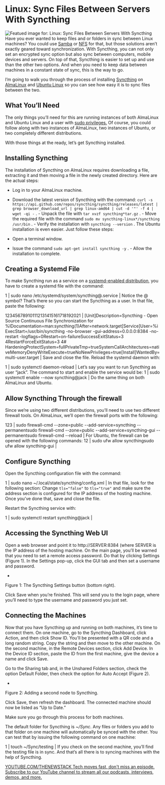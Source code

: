 # Linux: Sync Files Between Servers With Syncthing
![Featued image for: Linux: Sync Files Between Servers With Syncthing](https://cdn.thenewstack.io/media/2024/09/61d124c1-syncthing-1024x683.png)
Have you ever wanted to keep files and or folders in sync between Linux machines? You could use [Samba](https://thenewstack.io/samba-network-shares-for-rhel-based-linux-distributions/) or [NFS](https://thenewstack.io/linux-create-and-connect-to-an-nfs-share/) for that, but those solutions aren’t exactly geared toward synchronization. With Syncthing, you can not only set an encrypted sync option but also sync between computers, mobile devices and servers. On top of that, Syncthing is easier to set up and use than the other two options. And when you need to keep data between machines in a constant state of sync, this is the way to go.

I’m going to walk you through the process of installing [Syncthing](https://syncthing.net/) on [AlmaLinux](https://thenewstack.io/almalinux-your-enterprise-linux-ticket-to-freedom/) and [Ubuntu Linux](https://thenewstack.io/how-to-install-ubuntu-pro-on-your-servers/) so you can see how easy it is to sync files between the two.

## What You’ll Need
The only things you’ll need for this are running instances of both AlmaLinux and Ubuntu Linux and a user with [sudo privileges.](https://thenewstack.io/linux-understand-sudo-to-rule-your-server/) Of course, you could follow along with two instances of AlmaLinux, two instances of Ubuntu, or two completely different distributions.

With those things at the ready, let’s get Syncthing installed.

## Installing Syncthing
The installation of Syncthing on AlmaLinux requires downloading a file, extracting it and then moving a file in the newly created directory. Here are the actual steps:

- Log in to your AlmaLinux machine.
- Download the latest version of Syncthing with the command:
`curl -s https://api.github.com/repos/syncthing/syncthing/releases/latest | grep browser_download_url | grep linux-amd64 | cut -d '"' -f 4 | wget -qi -`
. - Unpack the file with
`tar xvzf syncthing*tar.gz`
. - Move the required file with the command
`sudo mv syncthing-linux*/syncthing /usr/bin`
. - Verify the installation with
`syncthing --version`
.
The Ubuntu installation is even easier. Just follow these steps:

- Open a terminal window.
- Issue the command
`sudo apt-get install syncthing -y`
. - Allow the installation to complete.
## Creating a Systemd File
To make Syncthing run as a service on a [systemd-enabled distribution](https://thenewstack.io/systemds-lennart-poettering-wants-to-bring-linux-home-directories-into-the-21st-century/), you have to create a systemd file with the command:

1 |
sudo nano /etc/systemd/system/syncthing@.service |
Notice the @ symbol? That’s there so you can start the Syncthing as a user.
In that file, paste the following:

123456789101112131415161718192021 |
[Unit]Description=Syncthing - Open Source Continuous File Synchronization for %IDocumentation=man:syncthing(1)After=network.target[Service]User=%iExecStart=/usr/bin/syncthing -no-browser -gui-address=0.0.0.0:8384 -no-restart -logflags=0Restart=on-failureSuccessExitStatus=3 4RestartForceExitStatus=3 4# HardeningProtectSystem=fullPrivateTmp=trueSystemCallArchitectures=nativeMemoryDenyWriteExecute=trueNoNewPrivileges=true[Install]WantedBy=multi-user.target |
Save and close the file.
Reload the systemd daemon with:

1 |
sudo systemctl daemon-reload |
Let’s say you want to run Syncthing as user “jack”. The command to start and enable the service would be:
1 |
sudo systemctl enable --now syncthing@jack |
Do the same thing on both AlmaLinux and Ubuntu.
## Allow Syncthing Through the firewall
Since we’re using two different distributions, you’ll need to use two different firewall tools. On AlmaLinux, we’ll open the firewall ports with the following:

123 |
sudo firewall-cmd --zone=public --add-service=syncthing --permanentsudo firewall-cmd --zone=public --add-service=syncthing-gui --permanentsudo firewall-cmd --reload |
For Ubuntu, the firewall can be opened with the following commands:
12 |
sudo ufw allow syncthingsudo ufw allow syncthing-gui |
## Configure Syncthing
Open the Syncthing configuration file with the command:

1 |
sudo nano ~/.local/state/syncthing/config.xml |
In that file, look for the following section:
Change `tls="false"`
to `tls="true"`
and make sure the address section is configured for the IP address of the hosting machine. Once you’ve done that, save and close the file.

Restart the Syncthing service with:

1 |
sudo systemctl restart syncthing@jack |
## Accessing the Syncthing Web UI
Open a web browser and point it to http://SERVER:8384 (where SERVER is the IP address of the hosting machine. On the main page, you’ll be warned that you need to set a remote access password. Do that by clicking Settings (Figure 1). In the Settings pop-up, click the GUI tab and then set a username and password.

-
Figure 1: The Syncthing Settings button (bottom right).

Click Save when you’re finished. This will send you to the login page, where you’ll need to type the username and password you just set.

## Connecting the Machines
Now that you have Syncthing up and running on both machines, it’s time to connect them. On one machine, go to the Syncthing Dashboard, click Action, and then click Show ID. You’ll be presented with a QR code and a long random string. Copy the string and then move to the other machine. On the second machine, in the Remote Devices section, click Add Device. In the Device ID section, paste the ID from the first machine, give the device a name and click Save.

Go to the Sharing tab and, in the Unshared Folders section, check the option Default Folder, then check the option for Auto Accept (Figure 2).

-
Figure 2: Adding a second node to Syncthing.

Click Save, then refresh the dashboard. The connected machine should now be listed as “Up to Date.”

Make sure you go through this process for both machines.

The default folder for Syncthing is *~/Sync*. Any files or folders you add to that folder on one machine will automatically be synced with the other. You can test that by issuing the following command on one machine:

1 |
touch ~/Sync/testing |
If you check on the second machine, you’ll find the testing file is in sync.
And that’s all there is to syncing machines with the help of Syncthing.

[
YOUTUBE.COM/THENEWSTACK
Tech moves fast, don't miss an episode. Subscribe to our YouTube
channel to stream all our podcasts, interviews, demos, and more.
](https://youtube.com/thenewstack?sub_confirmation=1)